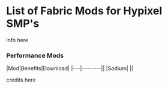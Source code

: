 # List of Fabric Mods for Hypixel SMP's

info here

### Performance Mods
|Mod|Benefits|Download|
|---|--------||
|Sodium|<text> |<url>|

credits here
